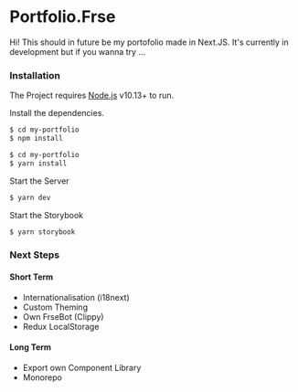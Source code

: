 # Portfolio.Frse

Hi! This should in future be my portofolio made in Next.JS. It's currently in development but if you wanna try ... 

### Installation

The Project requires [Node.js](https://nodejs.org/en/) v10.13+ to run.

Install the dependencies.

```sh
$ cd my-portfolio
$ npm install 
```
```sh
$ cd my-portfolio
$ yarn install
```

Start the Server 
```sh
$ yarn dev
```

Start the Storybook 
```sh
$ yarn storybook
```

### Next Steps 
#### Short Term
* Internationalisation (i18next)
* Custom Theming 
* Own FrseBot (Clippy)
* Redux LocalStorage

#### Long Term
* Export own Component Library
* Monorepo